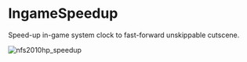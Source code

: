# IngameSpeedup
Speed-up in-game system clock to fast-forward unskippable cutscene.

![nfs2010hp_speedup](https://user-images.githubusercontent.com/3296077/110233300-1d4a6400-7f5e-11eb-8e74-e26f404b31c1.gif)
